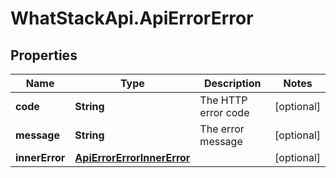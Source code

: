 # WhatStackApi.ApiErrorError

## Properties

Name | Type | Description | Notes
------------ | ------------- | ------------- | -------------
**code** | **String** | The HTTP error code | [optional] 
**message** | **String** | The error message | [optional] 
**innerError** | [**ApiErrorErrorInnerError**](ApiErrorErrorInnerError.md) |  | [optional] 


